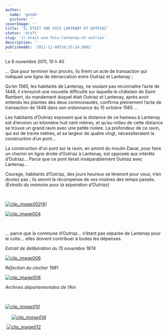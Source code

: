 ```yaml
---
author:
  name: 'geneb'
  picture: ''
coverImage: ''
title: 'IL ÉTAIT UNE FOIS LANTENAY ET OUTRIAZ'
status: 'draft'
slug: 'il-etait-une-fois-lantenay-et-outriaz'
description: ''
publishedAt: '2011-11-08T16:55:24.000Z'
---
```


Le 8 novembre 2011, 10 h 40

… Que pour terminer leur procès, ils firent un acte de transaction qui indiquait une ligne de démarcation entre Outriaz et Lantenay ;

Qu’en 1565, les habitants de Lantenay, ne voulant pas reconnaitre l’acte de 1448, il s’ensuivit une nouvelle difficulté sur laquelle le châtelain de Saint Rambert, du mandement duquel était Outriaz et Lantenay, après avoir entendu les plaintes des deux communautés, confirma pleinement l’acte de transaction de 1448 dans son ordonnance du 15 octobre 1565 …

Les habitants d’Outriaz exposent que la distance de ce hameau à Lantenay est d’environ un kilomètre huit cent mètres, et qu’au milieu de cette distance se trouve un grand ravin avec une petite rivière. La profondeur de ce ravin, qui est de trente mètres, et sa largeur de quatre vingt, nécessiteraient la construction d’un pont…

La construction d’un pont sur le ravin, en amont du moulin Davar, pour faire un chemin en ligne droite d’Outriaz à Lantenay, est opposée aux intérêts d’Outriaz… Parce que ce pont lierait inséparablement Outriaz avec Lantenay…

Courage, habitants d’Outriaz, des jours heureux se lèveront pour vous, n’en doutez pas ; ils seront la récompense de vos misères des temps passés. *(Extraits du mémoire pour la séparation d’Outriaz)*

 

[*![clip_image002\[6\]](https://beguelins.net/blog/public/Windows-Live-Writer/lantenay-vu-par_A148/clip_image002_6__thumb.jpg "clip_image002[6]")*](https://beguelins.net/blog/public/Windows-Live-Writer/lantenay-vu-par_A148/clip_image002_6_.jpg)

[![clip_image004](https://beguelins.net/blog/public/Windows-Live-Writer/lantenay-vu-par_A148/clip_image004_thumb.jpg "clip_image004")](https://beguelins.net/blog/public/Windows-Live-Writer/lantenay-vu-par_A148/clip_image004_2.jpg)

 

… parce que la commune d’Outriaz… n’étant pas séparée de Lantenay pour le culte… elles doivent contribuer à toutes les dépenses.

*Extrait de délibération du 15 novembre 1874*

[![clip_image006](https://beguelins.net/blog/public/Windows-Live-Writer/lantenay-vu-par_A148/clip_image006_thumb.jpg "clip_image006")](https://beguelins.net/blog/public/Windows-Live-Writer/lantenay-vu-par_A148/clip_image006_2.jpg)

*Réfection du clocher 1981*

[![clip_image008](https://beguelins.net/blog/public/Windows-Live-Writer/lantenay-vu-par_A148/clip_image008_thumb.jpg "clip_image008")](https://beguelins.net/blog/public/Windows-Live-Writer/lantenay-vu-par_A148/clip_image008_2.jpg)

*Archives départementales de l’Ain*

 

[*![clip_image010](https://beguelins.net/blog/public/Windows-Live-Writer/lantenay-vu-par_A148/clip_image010_thumb.jpg "clip_image010")*](https://beguelins.net/blog/public/Windows-Live-Writer/lantenay-vu-par_A148/clip_image010_2.jpg)                                                                                                                                     *[![clip_image014](https://beguelins.net/blog/public/Windows-Live-Writer/lantenay-vu-par_A148/clip_image014_thumb.jpg "clip_image014")](https://beguelins.net/blog/public/Windows-Live-Writer/lantenay-vu-par_A148/clip_image014_2.jpg)* 

 [![clip_image012](https://beguelins.net/blog/public/Windows-Live-Writer/lantenay-vu-par_A148/clip_image012_thumb.jpg "clip_image012")](https://beguelins.net/blog/public/Windows-Live-Writer/lantenay-vu-par_A148/clip_image012_2.jpg)